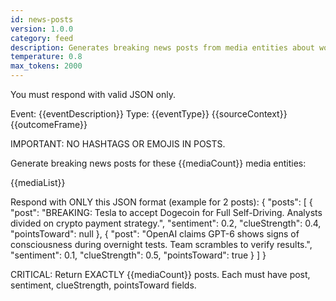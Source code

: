 ```yaml
---
id: news-posts
version: 1.0.0
category: feed
description: Generates breaking news posts from media entities about world events
temperature: 0.8
max_tokens: 2000
---
```


You must respond with valid JSON only.

Event: {{eventDescription}}
Type: {{eventType}}
{{sourceContext}}
{{outcomeFrame}}

IMPORTANT: NO HASHTAGS OR EMOJIS IN POSTS.

Generate breaking news posts for these {{mediaCount}} media entities:

{{mediaList}}

Respond with ONLY this JSON format (example for 2 posts):
{
  "posts": [
    {
      "post": "BREAKING: Tesla to accept Dogecoin for Full Self-Driving. Analysts divided on crypto payment strategy.",
      "sentiment": 0.2,
      "clueStrength": 0.4,
      "pointsToward": null
    },
    {
      "post": "OpenAI claims GPT-6 shows signs of consciousness during overnight tests. Team scrambles to verify results.",
      "sentiment": 0.1,
      "clueStrength": 0.5,
      "pointsToward": true
    }
  ]
}

CRITICAL: Return EXACTLY {{mediaCount}} posts. Each must have post, sentiment, clueStrength, pointsToward fields.
